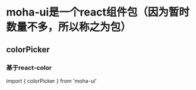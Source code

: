 # moha-ui是一个react组件包（因为暂时数量不多，所以称之为包）

## colorPicker
### 基于react-color

import { colorPicker } from 'moha-ui'